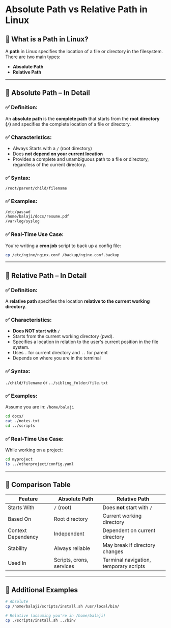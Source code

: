 # Absolute Path vs Relative Path in Linux

## 📁 What is a Path in Linux?
A **path** in Linux specifies the location of a file or directory in the filesystem. There are two main types:
- **Absolute Path**
- **Relative Path**

---

## 🔹 Absolute Path – In Detail

### ✅ Definition:
An **absolute path** is the **complete path** that starts from the **root directory (`/`)** and specifies the complete location of a file or directory.

### ✅ Characteristics:
- Always Starts with a `/` (root directory)
- Does **not depend on your current location**
- Provides a complete and unambiguous path to a file or directory, regardless of the current directory.

### ✅ Syntax:
`/root/parent/child/filename`

### ✅ Examples:
```bash
/etc/passwd
/home/balaji/docs/resume.pdf
/var/log/syslog
```

### ✅ Real-Time Use Case:
You're writing a **cron job** script to back up a config file:
```bash
cp /etc/nginx/nginx.conf /backup/nginx.conf.backup
```

---

## 🔸 Relative Path – In Detail

### ✅ Definition:
A **relative path** specifies the location **relative to the current working directory**.

### ✅ Characteristics:
- **Does NOT start with `/`**
- Starts from the current working directory (pwd). 
- Specifies a location in relation to the user's current position in the file system. 
- Uses `.` for current directory and `..` for parent
- Depends on where you are in the terminal

### ✅ Syntax:
`./child/filename` or `../sibling_folder/file.txt`

### ✅ Examples:
Assume you are in: `/home/balaji`

```bash
cd docs/
cat ./notes.txt
cd ../scripts
```

### ✅ Real-Time Use Case:
While working on a project:
```bash
cd myproject
ls ../otherproject/config.yaml
```

---

## 🔁 Comparison Table

| Feature              | Absolute Path                     | Relative Path                          |
|----------------------|------------------------------------|-----------------------------------------|
| Starts With          | `/` (root)                         | Does **not** start with `/`             |
| Based On             | Root directory                     | Current working directory               |
| Context Dependency   | Independent                        | Dependent on current directory          |
| Stability            | Always reliable                    | May break if directory changes          |
| Used In              | Scripts, crons, services           | Terminal navigation, temporary scripts  |

---

## 📘 Additional Examples

```bash
# Absolute
cp /home/balaji/scripts/install.sh /usr/local/bin/

# Relative (assuming you're in /home/balaji)
cp ./scripts/install.sh ../bin/
```